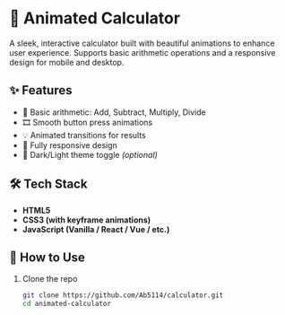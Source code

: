 # 🔢 Animated Calculator

A sleek, interactive calculator built with beautiful animations to enhance user experience. Supports basic arithmetic operations and a responsive design for mobile and desktop.

## ✨ Features

- 🧮 Basic arithmetic: Add, Subtract, Multiply, Divide
- 🎞️ Smooth button press animations
- 💡 Animated transitions for results
- 📱 Fully responsive design
- 🌙 Dark/Light theme toggle *(optional)*


## 🛠️ Tech Stack

- **HTML5**
- **CSS3 (with keyframe animations)**
- **JavaScript (Vanilla / React / Vue / etc.)**


## 🔧 How to Use

1. Clone the repo
   ```bash
   git clone https://github.com/Ab5114/calculator.git
   cd animated-calculator

